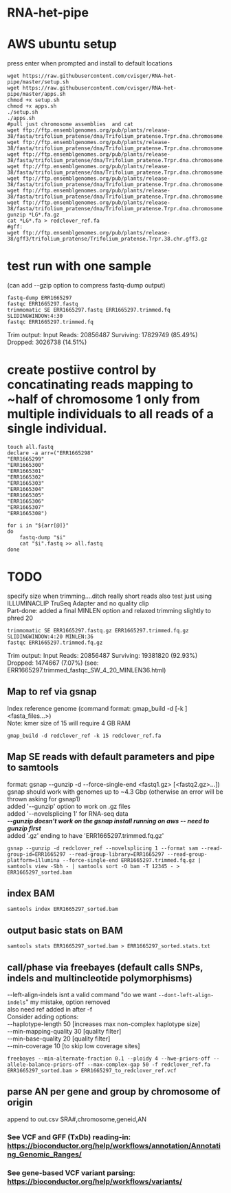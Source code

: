 # RNA-het-pipe

# AWS ubuntu setup

press enter when prompted and install to default locations
```
wget https://raw.githubusercontent.com/cvisger/RNA-het-pipe/master/setup.sh
wget https://raw.githubusercontent.com/cvisger/RNA-het-pipe/master/apps.sh
chmod +x setup.sh
chmod +x apps.sh
./setup.sh
./apps.sh
#pull just chromosome assemblies  and cat
wget ftp://ftp.ensemblgenomes.org/pub/plants/release-38/fasta/trifolium_pratense/dna/Trifolium_pratense.Trpr.dna.chromosome.LG1.fa.gz
wget ftp://ftp.ensemblgenomes.org/pub/plants/release-38/fasta/trifolium_pratense/dna/Trifolium_pratense.Trpr.dna.chromosome.LG2.fa.gz
wget ftp://ftp.ensemblgenomes.org/pub/plants/release-38/fasta/trifolium_pratense/dna/Trifolium_pratense.Trpr.dna.chromosome.LG3.fa.gz
wget ftp://ftp.ensemblgenomes.org/pub/plants/release-38/fasta/trifolium_pratense/dna/Trifolium_pratense.Trpr.dna.chromosome.LG4.fa.gz
wget ftp://ftp.ensemblgenomes.org/pub/plants/release-38/fasta/trifolium_pratense/dna/Trifolium_pratense.Trpr.dna.chromosome.LG5.fa.gz
wget ftp://ftp.ensemblgenomes.org/pub/plants/release-38/fasta/trifolium_pratense/dna/Trifolium_pratense.Trpr.dna.chromosome.LG6.fa.gz
wget ftp://ftp.ensemblgenomes.org/pub/plants/release-38/fasta/trifolium_pratense/dna/Trifolium_pratense.Trpr.dna.chromosome.LG7.fa.gz
gunzip *LG*.fa.gz
cat *LG*.fa > redclover_ref.fa
#gff:
wget ftp://ftp.ensemblgenomes.org/pub/plants/release-38/gff3/trifolium_pratense/Trifolium_pratense.Trpr.38.chr.gff3.gz
```

# test run with one sample 
(can add --gzip option to compress fastq-dump output)

```
fastq-dump ERR1665297
fastqc ERR1665297.fastq
trimmomatic SE ERR1665297.fastq ERR1665297.trimmed.fq SLIDINGWINDOW:4:30
fastqc ERR1665297.trimmed.fq
```
Trim output: Input Reads: 20856487 Surviving: 17829749 (85.49%) Dropped: 3026738 (14.51%)

# create postiive control by concatinating reads mapping to ~half of chromosome 1 only from multiple individuals to all reads of a single individual.

```
touch all.fastq
declare -a arr=("ERR1665298"
"ERR1665299"
"ERR1665300"
"ERR1665301"
"ERR1665302"
"ERR1665303"
"ERR1665304"
"ERR1665305"
"ERR1665306"
"ERR1665307"
"ERR1665308")

for i in "${arr[@]}"
do
	fastq-dump "$i"
	cat "$i".fastq >> all.fastq
done
```



# TODO
specify size when trimming....ditch really short reads also test just using ILLUMINACLIP TruSeq Adapter and no quality clip  
Part-done: added a final MINLEN option and relaxed trimming slightly to phred 20
```
trimmomatic SE ERR1665297.fastq.gz ERR1665297.trimmed.fq.gz SLIDINGWINDOW:4:20 MINLEN:36
fastqc ERR1665297.trimmed.fq.gz
```
Trim output: Input Reads: 20856487 Surviving: 19381820 (92.93%) Dropped: 1474667 (7.07%) 
(see: ERR1665297.trimmed_fastqc_SW_4_20_MINLEN36.html)


## Map to ref via gsnap
Index reference genome (command format:  gmap_build -d <genome> [-k <kmer size>] <fasta_files...>)  
Note: kmer size of 15 will require 4 GB RAM
```
gmap_build -d redclover_ref -k 15 redclover_ref.fa
```

## Map SE reads with default parameters and pipe to samtools
format: gsnap --gunzip -d <genome> --force-single-end <fastq1.gz> [<fastq2.gz>...])  
gsnap should work with genomes up to ~4.3 Gbp (otherwise an error will be thrown asking for gsnap1)  
  added '--gunzip' option to work on .gz files    
  added '--novelsplicing 1' for RNA-seq data   
 ***--gunzip doesn't work on the gsnap install running on aws -- need to gunzip first***  
  added '.gz' ending to have 'ERR1665297.trimmed.fq.gz'
```
gsnap --gunzip -d redclover_ref --novelsplicing 1 --format sam --read-group-id=ERR1665297 --read-group-library=ERR1665297 --read-group-platform=illumina --force-single-end ERR1665297.trimmed.fq.gz | samtools view -Sbh - | samtools sort -O bam -T 12345 - > ERR1665297_sorted.bam
```

## index BAM
```
samtools index ERR1665297_sorted.bam
```

## output basic stats on BAM
```
samtools stats ERR1665297_sorted.bam > ERR1665297_sorted.stats.txt
```


## call/phase via freebayes (default calls SNPs, indels and multincleotide polymorphisms)

--left-align-indels isnt a valid command "do we want `--dont-left-align-indels`" my mistake, option removed     
also need ref added in after -f   
Consider adding options:  
--haplotype-length 50 [increases max non-complex haplotype size]   
--min-mapping-quality 30 [quality filter]   
--min-base-quality 20 [quality filter]  
--min-coverage 10 [to skip low coverage sites]   


```
freebayes --min-alternate-fraction 0.1 --ploidy 4 --hwe-priors-off --allele-balance-priors-off --max-complex-gap 50 -f redclover_ref.fa ERR1665297_sorted.bam > ERR1665297_to_redclover_ref.vcf
```


## parse AN per gene and group by chromosome of origin
append to out.csv
SRA#,chromosome,geneid,AN
### See VCF and GFF (TxDb) reading-in: https://bioconductor.org/help/workflows/annotation/Annotating_Genomic_Ranges/
### See gene-based VCF variant parsing: https://bioconductor.org/help/workflows/variants/




